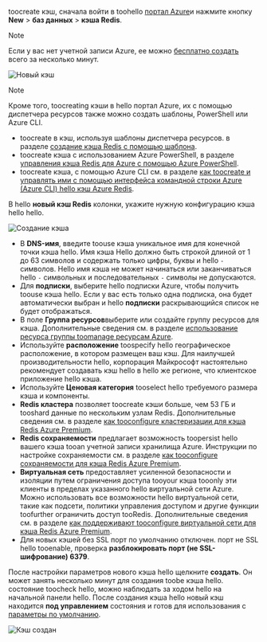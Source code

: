 toocreate кэш, сначала войти в toohello [портал Azure](https://portal.azure.com)и нажмите кнопку **New** > **баз данных** > **кэша Redis**.

> [!NOTE]
> Если у вас нет учетной записи Azure, ее можно [бесплатно создать](https://azure.microsoft.com/pricing/free-trial/?WT.mc_id=redis_cache_hero) всего за несколько минут.
> 
> 

![Новый кэш](media/redis-cache-create/redis-cache-new-cache-menu.png)

> [!NOTE]
> Кроме того, toocreating кэши в hello портал Azure, их с помощью диспетчера ресурсов также можно создать шаблоны, PowerShell или Azure CLI.
> 
> * toocreate в кэш, используя шаблоны диспетчера ресурсов. в разделе [создание кэша Redis с помощью шаблона](../articles/redis-cache/cache-redis-cache-arm-provision.md).
> * toocreate кэша с использованием Azure PowerShell, в разделе [управления кэша Redis для Azure с помощью Azure PowerShell](../articles/redis-cache/cache-howto-manage-redis-cache-powershell.md).
> * toocreate кэша, с помощью Azure CLI см. в разделе [как toocreate и управлять ими с помощью интерфейса командной строки Azure (Azure CLI) hello кэш Azure Redis](../articles/redis-cache/cache-manage-cli.md).
> 
> 

В hello **новый кэш Redis** колонки, укажите нужную конфигурацию кэша hello hello.

![Создание кэша](media/redis-cache-create/redis-cache-cache-create.png) 

* В **DNS-имя**, введите toouse кэша уникальное имя для конечной точки кэша hello. Имя кэша Hello должно быть строкой длиной от 1 до 63 символов и содержать только цифры, буквы и hello `-` символов. Hello имя кэша не может начинаться или заканчиваться hello `-` символьных и последовательных `-` символы не допускаются.
* Для **подписки**, выберите hello подписки Azure, чтобы получить toouse кэша hello. Если у вас есть только одна подписка, она будет автоматически выбран и hello **подписки** раскрывающийся список не будет отображаться.
* В поле **Группа ресурсов**выберите или создайте группу ресурсов для кэша. Дополнительные сведения см. в разделе [использование ресурса группы toomanage ресурсам Azure](../articles/azure-resource-manager/resource-group-overview.md). 
* Используйте **расположение** toospecify hello географическое расположение, в котором размещен ваш кэш. Для наилучшей производительности hello, корпорация Майкрософт настоятельно рекомендует создавать кэш hello в hello же регионе, что клиентское приложение hello кэша.
* Используйте **Ценовая категория** tooselect hello требуемого размера кэша и компоненты.
* **Redis кластера** позволяет toocreate кэши больше, чем 53 ГБ и tooshard данные по нескольким узлам Redis. Дополнительные сведения см. в разделе [как tooconfigure кластеризации для кэша Redis Azure Premium](../articles/redis-cache/cache-how-to-premium-clustering.md).
* **Redis сохраняемости** предлагает возможность toopersist hello вашего кэша tooan учетной записи хранилища Azure. Инструкции по настройке сохраняемости см. в разделе [как tooconfigure сохраняемости для кэша Redis Azure Premium](../articles/redis-cache/cache-how-to-premium-persistence.md).
* **Виртуальная сеть** предоставляет усиленной безопасности и изоляции путем ограничения доступа tooyour кэша tooonly эти клиенты в пределах указанного hello виртуальной сети Azure. Можно использовать все возможности hello виртуальной сети, такие как подсети, политики управления доступом и другие функции toofurther ограничить доступ tooRedis. Дополнительные сведения см. в разделе [как поддерживают tooconfigure виртуальной сети для кэша Redis Azure Premium](../articles/redis-cache/cache-how-to-premium-vnet.md).
* Для новых кэшей без SSL порт по умолчанию отключен. порт не SSL hello tooenable, проверка **разблокировать порт (не SSL-шифрование) 6379**.

После настройки параметров нового кэша hello щелкните **создать**. Он может занять несколько минут для создания toobe кэша hello. состояние toocheck hello, можно наблюдать за ходом hello на начальной панели hello. После создания кэша hello новый кэш находится **под управлением** состояния и готов для использования с [параметры по умолчанию](../articles/redis-cache/cache-configure.md#default-redis-server-configuration).

![Кэш создан](media/redis-cache-create/redis-cache-cache-created.png)

